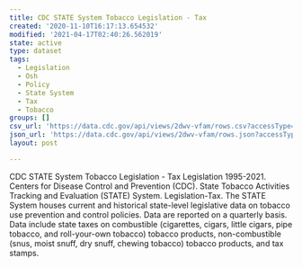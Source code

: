 ```yaml
---
title: CDC STATE System Tobacco Legislation - Tax
created: '2020-11-10T16:17:13.654532'
modified: '2021-04-17T02:40:26.562019'
state: active
type: dataset
tags:
  - Legislation
  - Osh
  - Policy
  - State System
  - Tax
  - Tobacco
groups: []
csv_url: 'https://data.cdc.gov/api/views/2dwv-vfam/rows.csv?accessType=DOWNLOAD'
json_url: 'https://data.cdc.gov/api/views/2dwv-vfam/rows.json?accessType=DOWNLOAD'
layout: post

---
```

CDC STATE System Tobacco Legislation - Tax  Legislation 
1995-2021. Centers for Disease Control and Prevention (CDC). State Tobacco Activities Tracking and Evaluation (STATE) System. Legislation-Tax. The STATE System houses current and historical state-level legislative data on tobacco use prevention and control policies. Data are reported on a quarterly basis. Data include state taxes on combustible (cigarettes, cigars, little cigars, pipe tobacco, and roll-your-own tobacco) tobacco products, non-combustible (snus, moist snuff, dry snuff, chewing tobacco) tobacco products, and tax stamps.
